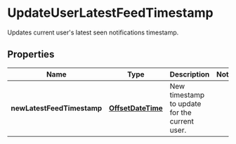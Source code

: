

# UpdateUserLatestFeedTimestamp

Updates current user's latest seen notifications timestamp.
## Properties

Name | Type | Description | Notes
------------ | ------------- | ------------- | -------------
**newLatestFeedTimestamp** | [**OffsetDateTime**](OffsetDateTime.md) | New timestamp to update for the current user. | 



